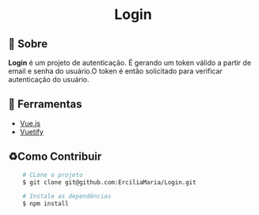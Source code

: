 <h1 align="center">Login</h1>

## 📘 Sobre
**Login** é um projeto de autenticação. É gerando um token válido a partir de email e senha do usuário.O token é então solicitado para verificar autenticação do usuário.

## 🔨 Ferramentas

- [Vue.js](https://vuejs.org/)
- [Vuetify](https://vuetifyjs.com/en/getting-started/installation/#installation)

## ♻️Como Contribuir

```bash
    # CLone o projeto
    $ git clone git@github.com:ErciliaMaria/Login.git
````

```bash
    # Instale as dependências
    $ npm install
```